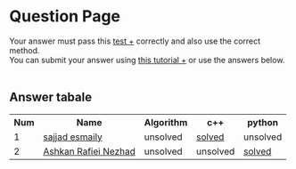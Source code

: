 # Question Page

Your answer must pass this
<a href='./test.md'>test +</a>
correctly and also use the correct method.
<br>
You can submit your answer using
<a href='https://github.com/EnAnsari/bcp-hsu/releases/download/3.0.0/teaching-submit-question.pdf'>this tutorial +</a>
or use the answers below.
<br><br>

## Answer tabale
<table>
  <tr>
    <th>Num</th>
    <th>Name</th>
    <th>Algorithm</th>
    <th>c++</th>
    <th>python</th>
  </tr>
  <tr>
    <td>1</td>
    <td>
        <a href='https://github.com/sajjad-esmaily'>sajjad esmaily</a>
        <td>unsolved</td>
        <td>  <a href='./4021277298/main.cpp'>solved</a> </td>
        <td>unsolved</td>
  </tr>
  <tr>
    <td>2</td>
    <td>
     <a href='https://github.com/ashkanrn'>Ashkan Rafiei Nezhad</a>
    </td>
    <td>unsolved</td>
    <td>unsolved</td>     
    <td><a href='./4021277403/Date.py'>solved</a></td>
  </tr>
</table>

  <!-- <td>
      <a href='./STUDENT_ID/FILE_NAME'>solved</a>
  </td> -->
